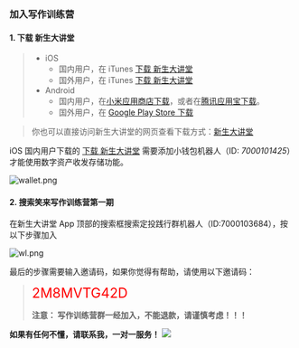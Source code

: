 ### 加入写作训练营


#### 1. 下载 新生大讲堂


> * iOS
>   * 国内用户，在 iTunes [下载 新生大讲堂](https://apps.apple.com/cn/app/xuexi/id1483734642)
>   * 国外用户，在 iTunes [下载 新生大讲堂](https://apps.apple.com/us/app/xuexi/id1483734642)
> * Android
>   * 国内用户，在[小米应用商店下载](https://app.mi.com/details?id=cn.xuexi.mobile&ref=search)，或者在[腾讯应用宝下载](https://a.app.qq.com/o/simple.jsp?pkgname=cn.xuexi.mobile)。
>   * 国外用户，在 [Google Play Store 下载](https://play.google.com/store/apps/details?id=cn.xuexi.mobile)

>你也可以直接访问新生大讲堂的网页查看下载方式：[新生大讲堂](https://www.firesbox.com/app/)


iOS 国内用户下载的 [下载 新生大讲堂](https://apps.apple.com/cn/app/xuexi/id1483734642) 需要添加小钱包机器人（ID: *7000101425*）才能使用数字资产收发存储功能。

![wallet.png](https://cdn.jsdelivr.net/gh/unscientific/cdn/images/wallet.png)


#### 2. 搜索笑来写作训练营第一期

在新生大讲堂 App 顶部的搜索框搜索定投践行群机器人（ID:7000103684），按以下步骤加入

![wl.png](https://cdn.jsdelivr.net/gh/unscientific/cdn/write-camp/wl.png)

最后的步骤需要输入邀请码，如果你觉得有帮助，请使用以下邀请码：

><font color=red size=5>2M8MVTG42D</font>
>
>**注意： 写作训练营群一经加入，不能退款，请谨慎考虑！！！**
>


**如果有任何不懂，请联系我，一对一服务！**
![](https://cdn.jsdelivr.net/gh/unscientific/cdn/images/callme.png)


